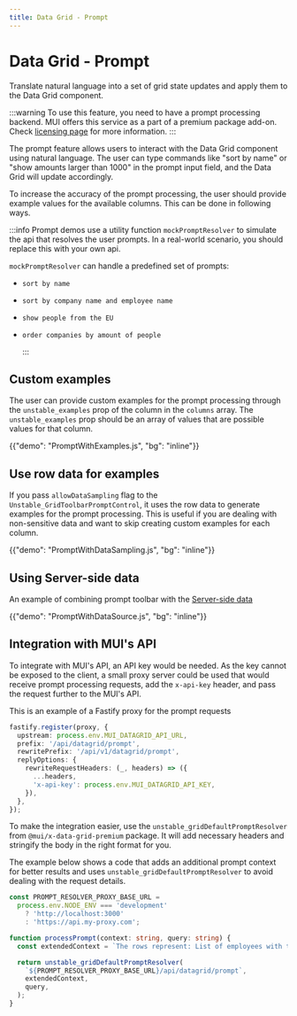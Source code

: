 ```yaml
---
title: Data Grid - Prompt
---
```


# Data Grid - Prompt [<span class="plan-premium"></span>](/x/introduction/licensing/#premium-plan 'Premium plan')

<p class="description">Translate natural language into a set of grid state updates and apply them to the Data Grid component.</p>

:::warning
To use this feature, you need to have a prompt processing backend. MUI offers this service as a part of a premium package add-on. Check [licensing page](/x/introduction/licensing/) for more information.
:::

The prompt feature allows users to interact with the Data Grid component using natural language. The user can type commands like "sort by name" or "show amounts larger than 1000" in the prompt input field, and the Data Grid will update accordingly.

To increase the accuracy of the prompt processing, the user should provide example values for the available columns.
This can be done in following ways.

:::info
Prompt demos use a utility function `mockPromptResolver` to simulate the api that resolves the user prompts.
In a real-world scenario, you should replace this with your own api.

`mockPromptResolver` can handle a predefined set of prompts:

- `sort by name`
- `sort by company name and employee name`
- `show people from the EU`
- `order companies by amount of people`

  :::

## Custom examples

The user can provide custom examples for the prompt processing through the `unstable_examples` prop of the column in the `columns` array.
The `unstable_examples` prop should be an array of values that are possible values for that column.

{{"demo": "PromptWithExamples.js", "bg": "inline"}}

## Use row data for examples

If you pass `allowDataSampling` flag to the `Unstable_GridToolbarPromptControl`, it uses the row data to generate examples for the prompt processing.
This is useful if you are dealing with non-sensitive data and want to skip creating custom examples for each column.

{{"demo": "PromptWithDataSampling.js", "bg": "inline"}}

## Using Server-side data

An example of combining prompt toolbar with the [Server-side data](/x/react-data-grid/server-side-data/)

{{"demo": "PromptWithDataSource.js", "bg": "inline"}}

## Integration with MUI's API

To integrate with MUI's API, an API key would be needed.
As the key cannot be exposed to the client, a small proxy server could be used that would receive prompt processing requests, add the `x-api-key` header, and pass the request further to the MUI's API.

This is an example of a Fastify proxy for the prompt requests

```ts
fastify.register(proxy, {
  upstream: process.env.MUI_DATAGRID_API_URL,
  prefix: '/api/datagrid/prompt',
  rewritePrefix: '/api/v1/datagrid/prompt',
  replyOptions: {
    rewriteRequestHeaders: (_, headers) => ({
      ...headers,
      'x-api-key': process.env.MUI_DATAGRID_API_KEY,
    }),
  },
});
```

To make the integration easier, use the `unstable_gridDefaultPromptResolver` from `@mui/x-data-grid-premium` package.
It will add necessary headers and stringify the body in the right format for you.

The example below shows a code that adds an additional prompt context for better results and uses `unstable_gridDefaultPromptResolver` to avoid dealing with the request details.

```ts
const PROMPT_RESOLVER_PROXY_BASE_URL =
  process.env.NODE_ENV === 'development'
    ? 'http://localhost:3000'
    : 'https://api.my-proxy.com';

function processPrompt(context: string, query: string) {
  const extendedContext = `The rows represent: List of employees with their company, position and start date\n\n${context}`;

  return unstable_gridDefaultPromptResolver(
    `${PROMPT_RESOLVER_PROXY_BASE_URL}/api/datagrid/prompt`,
    extendedContext,
    query,
  );
}
```
